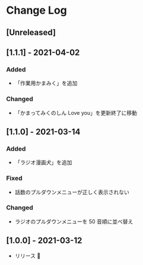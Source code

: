 # Change Log

## [Unreleased]

## [1.1.1] - 2021-04-02

### Added

- 「作業用かまみく」を追加

### Changed

- 「かまってみくのしん Love you」を更新終了に移動

## [1.1.0] - 2021-03-14

### Added

- 「ラジオ漫画犬」を追加

### Fixed

- 話数のプルダウンメニューが正しく表示されない

### Changed

- ラジオのプルダウンメニューを 50 音順に並べ替え

## [1.0.0] - 2021-03-12

- リリース 🎉
